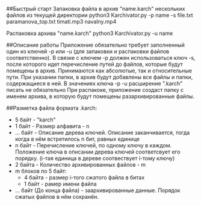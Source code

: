 ##Быстрый старт
Запаковка файла в архив "name.karch" нескольких файлов из текущей директории
python3 Karchivator.py -p name -s file.txt paramanova_top.txt timati.mp3 navalny.mp4

Распаковка архива "name.karch"
python3 Karchivator.py -u name

##Описание работы
Приложение обязательно требует заполненный один из ключей -p или -u (для запаковки и распаковки файлов соответственно).
В связке с ключем -p должен использоваться ключ -s, после которого идет перечисление путей до файлов, которые будут помещены в архив.
Принимаются как абсолютые, так и относительные пути. При указании папки, в архив будут добавлены все файлы и папки, содержащиеся в ней.
В значениях ключа -p -u расширение ".karch" писать не обязательно
При распакоке, приложение создаст папку с именем архива, в которую будут помещены разархивированные файлы.  


##Разметка файла формата .karch:
* 5 байт - "karch"
* 1 байт - Размер алфавита - n
* ... байт - Описание дерева ключей. Описание заканчивается, тогда когда в нём встретилось n бит, равных единице
* n байт - Перечисление ключей, по одному ключу в каждом. Положение ключа в описании дерева ключей соответсвует его порядку. (i-тая единица в дереве соотвествует i-тому ключу)
* 2 байта - Количество архивированных файлов - m
* m блоков по 5 байт:
    * 4 байта - размер i-того сжатого файла в битах
    * 1 байт - рамер имени файла
* ... байт (До конца файла) - заархивированные данные. Порядок сжатых файлов в нём сохранён. 


